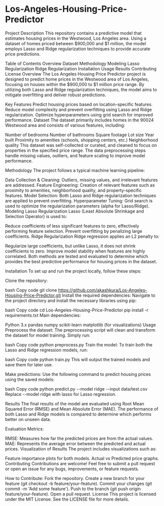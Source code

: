 # Los-Angeles-Housing-Price-Predictor
Project Description
This repository contains a predictive model that estimates housing prices in the Westwood, Los Angeles area. Using a dataset of homes priced between $900,000 and $1 million, the model employs Lasso and Ridge regularization techniques to provide accurate price predictions.

Table of Contents
Overview
Dataset
Methodology
Modeling
Lasso Regularization
Ridge Regularization
Installation
Usage
Results
Contributing
License
Overview
The Los Angeles Housing Price Predictor project is designed to predict home prices in the Westwood area of Los Angeles, focusing on houses within the $900,000 to $1 million price range. By utilizing both Lasso and Ridge regularization techniques, the model aims to mitigate overfitting and deliver robust predictions.

Key Features
Predict housing prices based on location-specific features.
Reduce model complexity and prevent overfitting using Lasso and Ridge regularization.
Optimize hyperparameters using grid search for improved performance.
Dataset
The dataset primarily includes homes in the 90024 Westwood area and consists of various features, including:

Number of bedrooms
Number of bathrooms
Square footage
Lot size
Year built
Proximity to amenities (schools, shopping centers, etc.)
Neighborhood quality
This dataset was self-collected or curated, and cleaned to focus on properties in the specified price range. The data preprocessing steps handle missing values, outliers, and feature scaling to improve model performance.

Methodology
The project follows a typical machine learning pipeline:

Data Collection & Cleaning: Outliers, missing values, and irrelevant features are addressed.
Feature Engineering: Creation of relevant features such as proximity to amenities, neighborhood quality, and property-specific features.
Model Selection: Both Lasso and Ridge regularization techniques are applied to prevent overfitting.
Hyperparameter Tuning: Grid search is used to optimize the regularization parameters (alpha for Lasso/Ridge).
Modeling
Lasso Regularization
Lasso (Least Absolute Shrinkage and Selection Operator) is used to:

Reduce coefficients of less significant features to zero, effectively performing feature selection.
Prevent overfitting by penalizing large coefficients.
Ridge Regularization
Ridge regression applies an L2 penalty to:

Regularize large coefficients, but unlike Lasso, it does not shrink coefficients to zero.
Improve model stability when features are highly correlated.
Both methods are tested and evaluated to determine which provides the best predictive performance for housing prices in the dataset.

Installation
To set up and run the project locally, follow these steps:

Clone the repository:

bash
Copy code
git clone https://github.com/akashkura/Los-Angeles-Housing-Price-Predictor.git
Install the required dependencies: Navigate to the project directory and install the necessary libraries using pip:

bash
Copy code
cd Los-Angeles-Housing-Price-Predictor
pip install -r requirements.txt
Main dependencies:

Python 3.x
pandas
numpy
scikit-learn
matplotlib (for visualizations)
Usage
Preprocess the dataset:
The preprocessing script will clean and transform the dataset for model training. Simply run:

bash
Copy code
python preprocess.py
Train the model:
To train both the Lasso and Ridge regression models, run:

bash
Copy code
python train.py
This will output the trained models and save them for later use.

Make predictions:
Use the following command to predict housing prices using the saved models:

bash
Copy code
python predict.py --model ridge --input data/test.csv
Replace --model ridge with lasso for Lasso regression.

Results
The final results of the model are evaluated using Root Mean Squared Error (RMSE) and Mean Absolute Error (MAE). The performance of both Lasso and Ridge models is compared to determine which performs better on unseen data.

Evaluation Metrics:

RMSE: Measures how far the predicted prices are from the actual values.
MAE: Represents the average error between the predicted and actual prices.
Visualization of Results
The project includes visualizations such as:

Feature importance plots for both models.
Actual vs Predicted price graphs.
Contributing
Contributions are welcome! Feel free to submit a pull request or open an issue for any bugs, improvements, or feature requests.

How to Contribute:
Fork the repository.
Create a new branch for your feature (git checkout -b feature/your-feature).
Commit your changes (git commit -m 'Add some feature').
Push to the branch (git push origin feature/your-feature).
Open a pull request.
License
This project is licensed under the MIT License. See the LICENSE file for more details.
